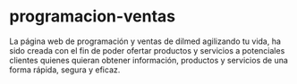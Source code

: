 # programacion-ventas
La página web de programación y ventas de dilmed agilizando tu vida, ha sido creada con el fin de poder ofertar productos y servicios a potenciales clientes quienes quieran obtener información, productos y servicios de una forma rápida, segura y eficaz.

